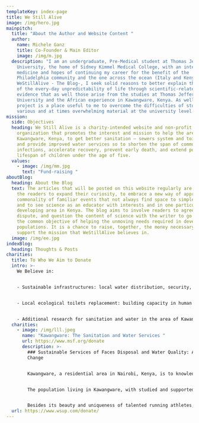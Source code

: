 ```yaml
---
templateKey: index-page
title: We Still Alive
image: /img/hero.jpg
mainpitch:
  title: "About the Author and Website Content "
  author:
    name: Michele Ganz
    title: Co-Founder & Main Editor
    image: /img/m.jpg
  description: "I am an undergraduate, Pre-Medical student at Thomas Jefferson
    University, the home of Sidney Kimmel Medical College, with an interest in
    medicine and hopes of continuing my career for the benefit of the
    Philadelphia community and the one across the ocean (Italy and Kenya). With
    WeStillAlive - The Blog-, I seek solid reasons to better explain the beauty
    of the every-day unpredictability of life through scientific-related
    evidence that as well those arise from the studies at Thomas Jefferson
    University and the African experience in Kawangware, Kenya. As well, this
    project is a place useful to me to overcome the difficulties of studying
    various and at times overwhelming material at the university level. "
mission:
  side: Objectives
  heading: We Still Alive is a charity-intended website and non-profit
    organization that promotes the interest and mission to help the area of
    Kawangware, Kenya, to get better sanitation – sewers system and toilets –
    and provide improved water services so to shorten the span of common
    infections, accelerate recovery, prevent early death, and extend population
    lifespan of children under the age of five.
  values:
    - image: /img/mm.jpg
      text: "Fund-raising "
aboutBlog:
  heading: About the Blog
  text: The articles that will be posted on this website regularly are a chance to
    the readers to expand their curiosity, to embrace a new way of approaching
    commonality of familiar events that not always find space to simple answers,
    and to see science as an educator with interests and in one particular
    developing area in Kenya. The blog aims to involve readers to agree,
    dispute, and question the content of science with the writer to go to share
    the common objective of helping the unmoving needs required in developing
    populations. It is a chance to raise, together, the money necessary to
    support the mission that WeStillAlive believes in.
  image: /img/ee.jpg
indexBlog:
  heading: Thoughts & Posts
charities:
  title: To Who We Aim to Donate
  intro: >-
    We Believe in:


    - Sustainable infrastructures: local water distribution, security, and renovated water pipes for efficient distribution


    - Local ecological toilets replacement: building capacity in human resources 


    - Additional research for sanitation and water in the area of Kawangware, Kenya
  charities:
    - image: /img/lll.jpeg
      name: "Kawangware: The Sanitation and Water Services "
      url: https://www.msf.org/donate
      description: >-
        ### Sustainable Services of Faces Disposal and Water Quality: A Crucial
        Change


        Kawangware, a residential area in Nairobi, Kenya, is to knowledge and experience a place of both fortune and sadness.


        The population living in Kawangware, with studied and supported evidence, seems to be particularly prone to be successful in sports related to high velocities, such as long-distance run competitions. Genetics and environmental (diet) factors present in this area play an important role in determining the success of these athletes. Olympians but also marathon famous winners in running events are known to be coming from this area, indeed.                                       By reminding me of what seems to be unique and astonishing of this population, however, I have to unwillingly say that this attraction shades into uncertainty and sadness also. Kawangware is indeed one of the most impoverished locations of the whole African continent. Sanitation in this area is highly inadequate and hardly meets the basic standards of hygiene and water security.  Kawangware is to date the location where *WeStillAlive* is mostly prone to consider to help and provide support to water and sanitation (toilets and sewering systems) services to improve monitoring infrastructures quality and operational services to water purity and sustainability for toilets operative success. Promoting consumer demand and infrastructure renovation such as old water pipes and feces disposal settings, are key solutions but also challenges to the issue which requires careful attention. *WeStillAlive* aims to give this attention and share the challenges and the results obtained with hard work, dedication, and perseverance. The targeted population for this fund-raising campaign and foundation are particular children living in orphanages in the area of Kawangware. It is of crucial importance to them to provide purified water and enough hygiene and health care security as they are most prone to suffer from diseases (diarrheal disease) caused by water dirtiness and contamination of animal and human faces.


        Besides its beauty and uniqueness of talented running athletes, this region needs change and change needs intentions. *WeStillAlive* considers population healthcare of this location important, and through improvement in sanitation and water supply, change is no more a need but a possibility.
  url: https://www.wsup.com/donate/
---
```

